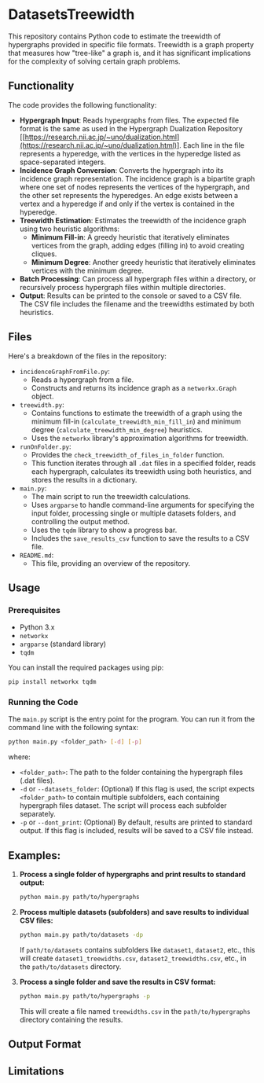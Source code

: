 # DatasetsTreewidth

This repository contains Python code to estimate the treewidth of hypergraphs provided in specific file formats. Treewidth is a graph property that measures how "tree-like" a graph is, and it has significant implications for the complexity of solving certain graph problems.

## Functionality

The code provides the following functionality:

* **Hypergraph Input**: Reads hypergraphs from files. The expected file format is the same as used in the Hypergraph Dualization Repository
    \[[https://research.nii.ac.jp/~uno/dualization.html](https://research.nii.ac.jp/~uno/dualization.html)].  Each line in the file represents a hyperedge, with the vertices in the hyperedge listed as space-separated integers.
* **Incidence Graph Conversion**:  Converts the hypergraph into its incidence graph representation. The incidence graph is a bipartite graph where one set of nodes represents the vertices of the hypergraph, and the other set represents the hyperedges. An edge exists between a vertex and a hyperedge if and only if the vertex is contained in the hyperedge.
* **Treewidth Estimation**:  Estimates the treewidth of the incidence graph using two heuristic algorithms:
    * **Minimum Fill-in**:  A greedy heuristic that iteratively eliminates vertices from the graph, adding edges (filling in) to avoid creating cliques.
    * **Minimum Degree**: Another greedy heuristic that iteratively eliminates vertices with the minimum degree.
* **Batch Processing**: Can process all hypergraph files within a directory, or recursively process hypergraph files within multiple directories.
* **Output**: Results can be printed to the console or saved to a CSV file. The CSV file includes the filename and the treewidths estimated by both heuristics.

## Files

Here's a breakdown of the files in the repository:

* `incidenceGraphFromFile.py`:
    * Reads a hypergraph from a file.
    * Constructs and returns its incidence graph as a `networkx.Graph` object.
* `treewidth.py`:
    * Contains functions to estimate the treewidth of a graph using the minimum fill-in (`calculate_treewidth_min_fill_in`) and minimum degree (`calculate_treewidth_min_degree`) heuristics.
    * Uses the `networkx` library's approximation algorithms for treewidth.
* `runOnFolder.py`:
    * Provides the `check_treewidth_of_files_in_folder` function.
    * This function iterates through all `.dat` files in a specified folder, reads each hypergraph, calculates its treewidth using both heuristics, and stores the results in a dictionary.
* `main.py`:
    * The main script to run the treewidth calculations.
    * Uses `argparse` to handle command-line arguments for specifying the input folder, processing single or multiple datasets folders, and controlling the output method.
    * Uses the `tqdm` library to show a progress bar.
    * Includes the `save_results_csv` function to save the results to a CSV file.
* `README.md`:
    * This file, providing an overview of the repository.

## Usage

### Prerequisites

* Python 3.x
* `networkx`
* `argparse` (standard library)
* `tqdm`

You can install the required packages using pip:

```bash
pip install networkx tqdm
```
### Running the Code

The `main.py` script is the entry point for the program. You can run it from the command line with the following syntax:

```bash
python main.py <folder_path> [-d] [-p]
```
where:
* `<folder_path>`: The path to the folder containing the hypergraph files (.dat files).
* `-d` or `--datasets_folder`: (Optional) If this flag is used, the script expects `<folder_path>` to contain multiple subfolders, each containing hypergraph files dataset. The script will process each subfolder separately.
* `-p` or `--dont_print`: (Optional) By default, results are printed to standard output. If this flag is included, results will be saved to a CSV file instead.

## Examples:

1.  **Process a single folder of hypergraphs and print results to standard output:**

    ```bash
    python main.py path/to/hypergraphs
    ```

2.  **Process multiple datasets (subfolders) and save results to individual CSV files:**

    ```bash
    python main.py path/to/datasets -dp
    ```

    If `path/to/datasets` contains subfolders like `dataset1`, `dataset2`, etc., this will create `dataset1_treewidths.csv`, `dataset2_treewidths.csv`, etc., in the `path/to/datasets` directory.

3.  **Process a single folder and save the results in CSV format:**

    ```bash
    python main.py path/to/hypergraphs -p
    ```
    
    This will create a file named `treewidths.csv` in the `path/to/hypergraphs` directory containing the results.

## Output Format

## Limitations

